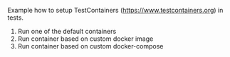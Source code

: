 Example how to setup TestContainers (https://www.testcontainers.org) in tests.

1. Run one of the default containers
2. Run container based on custom docker image
3. Run container based on custom docker-compose